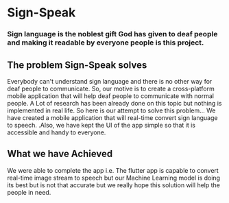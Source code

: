 # Sign-Speak
### Sign language is the noblest gift God has given to deaf people and making it readable by everyone people is this project.

## The problem Sign-Speak solves
Everybody can't understand sign language and there is no other way for deaf people to communicate. So, our motive is to create a cross-platform mobile application that will help deaf people to communicate with normal people. A Lot of research has been already done on this topic but nothing is implemented in real life.
So here is our attempt to solve this problem...
We have created a mobile application that will real-time convert sign language to speech. .Also, we have kept the UI of the app simple so that it is accessible and handy to everyone.

## What we have Achieved
We were able to complete the app i.e. The flutter app is capable to convert real-time image stream to speech but our Machine Learning model is doing its best but is not that accurate but we really hope this solution will help the people in need.

